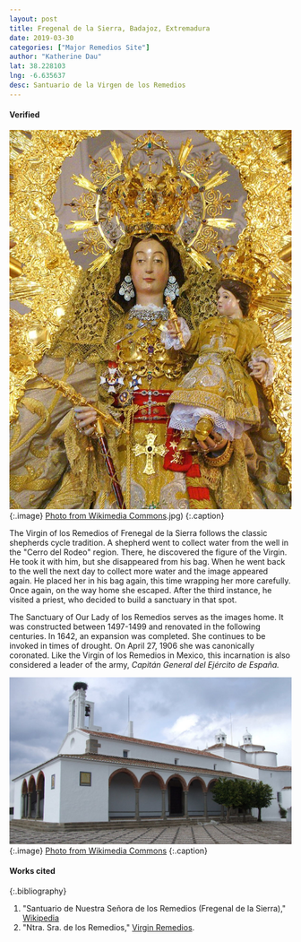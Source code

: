 ```yaml
---
layout: post
title: Fregenal de la Sierra, Badajoz, Extremadura
date: 2019-03-30
categories: ["Major Remedios Site"]
author: "Katherine Dau"
lat: 38.228103
lng: -6.635637
desc: Santuario de la Virgen de los Remedios
---
```

#### Verified
![Nuestra Señora Virgen de los Remedios](images/frenegal-de-la-sierra-rem.jpg)
   {:.image}
[Photo from Wikimedia Commons](https://commons.wikimedia.org/wiki/File:VirgendelosRemedios.jpg).jpg)
   {:.caption}

The Virgin of los Remedios of Frenegal de la Sierra follows the classic shepherds cycle tradition. A shepherd went to collect water from the well in the "Cerro del Rodeo" region. There, he discovered the figure of the Virgin. He took it with him, but she disappeared from his bag. When he went back to the well the next day to collect more water and the image appeared again. He placed her in his bag again, this time wrapping her more carefully. Once again, on the way home she escaped. After the third instance, he visited a priest, who decided to build a sanctuary in that spot.

The Sanctuary of Our Lady of los Remedios serves as the images home. It was constructed between 1497-1499 and renovated in the following centuries. In 1642, an expansion was completed. She continues to be invoked in times of drought. On April 27, 1906 she was canonically coronated. Like the Virgin of los Remedios in Mexico, this incarnation is also considered a leader of the army, *Capitán General del Ejército de España.*

![Santuario de Nuestra Señora de los Remedios](images/frenegal-rem2.jpg)
   {:.image}
[Photo from Wikimedia Commons](https://commons.wikimedia.org/wiki/File:ERMITA_VIRGEN.jpg)
   {:.caption}


#### Works cited

{:.bibliography}
1. "Santuario de Nuestra Señora de los Remedios (Fregenal de la Sierra)," [Wikipedia](https://es.wikipedia.org/wiki/Santuario_de_Nuestra_Se%C3%B1ora_de_los_Remedios_(Fregenal_de_la_Sierra))
2. "Ntra. Sra. de los Remedios," [Virgin Remedios](http://www.virgenremedios.org/).

